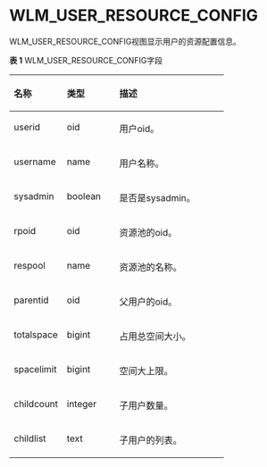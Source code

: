 # WLM\_USER\_RESOURCE\_CONFIG

WLM\_USER\_RESOURCE\_CONFIG视图显示用户的资源配置信息。

**表 1**  WLM\_USER\_RESOURCE\_CONFIG字段

<a name="zh-cn_topic_0237122753_zh-cn_topic_0059778298_t8f0334486f934453827d563b90c86711"></a>
<table><thead align="left"><tr id="zh-cn_topic_0237122753_zh-cn_topic_0059778298_r2a0276b542d54fd0808927c2c54b0fc6"><th class="cellrowborder" valign="top" width="24.75%" id="mcps1.2.4.1.1"><p id="zh-cn_topic_0237122753_zh-cn_topic_0059778298_a5579cdd06a5645b3862144b2131a8649"><a name="zh-cn_topic_0237122753_zh-cn_topic_0059778298_a5579cdd06a5645b3862144b2131a8649"></a><a name="zh-cn_topic_0237122753_zh-cn_topic_0059778298_a5579cdd06a5645b3862144b2131a8649"></a>名称</p>
</th>
<th class="cellrowborder" valign="top" width="24.48%" id="mcps1.2.4.1.2"><p id="zh-cn_topic_0237122753_zh-cn_topic_0059778298_a1f7bf547d07e4656a132c0e34ba635ca"><a name="zh-cn_topic_0237122753_zh-cn_topic_0059778298_a1f7bf547d07e4656a132c0e34ba635ca"></a><a name="zh-cn_topic_0237122753_zh-cn_topic_0059778298_a1f7bf547d07e4656a132c0e34ba635ca"></a>类型</p>
</th>
<th class="cellrowborder" valign="top" width="50.77%" id="mcps1.2.4.1.3"><p id="zh-cn_topic_0237122753_zh-cn_topic_0059778298_a8447f6b31ba54199a8224fea8463c23d"><a name="zh-cn_topic_0237122753_zh-cn_topic_0059778298_a8447f6b31ba54199a8224fea8463c23d"></a><a name="zh-cn_topic_0237122753_zh-cn_topic_0059778298_a8447f6b31ba54199a8224fea8463c23d"></a>描述</p>
</th>
</tr>
</thead>
<tbody><tr id="zh-cn_topic_0237122753_zh-cn_topic_0059778298_rf8b75b68e6a24e29931035876b3c3dfb"><td class="cellrowborder" valign="top" width="24.75%" headers="mcps1.2.4.1.1 "><p id="zh-cn_topic_0237122753_p335416582038"><a name="zh-cn_topic_0237122753_p335416582038"></a><a name="zh-cn_topic_0237122753_p335416582038"></a>userid</p>
</td>
<td class="cellrowborder" valign="top" width="24.48%" headers="mcps1.2.4.1.2 "><p id="zh-cn_topic_0237122753_p9352858235"><a name="zh-cn_topic_0237122753_p9352858235"></a><a name="zh-cn_topic_0237122753_p9352858235"></a>oid</p>
</td>
<td class="cellrowborder" valign="top" width="50.77%" headers="mcps1.2.4.1.3 "><p id="zh-cn_topic_0237122753_p18351858239"><a name="zh-cn_topic_0237122753_p18351858239"></a><a name="zh-cn_topic_0237122753_p18351858239"></a>用户oid。</p>
</td>
</tr>
<tr id="zh-cn_topic_0237122753_zh-cn_topic_0059778298_r685dd7e8104e4020b260711d0d1cf9a9"><td class="cellrowborder" valign="top" width="24.75%" headers="mcps1.2.4.1.1 "><p id="zh-cn_topic_0237122753_p1034915816316"><a name="zh-cn_topic_0237122753_p1034915816316"></a><a name="zh-cn_topic_0237122753_p1034915816316"></a>username</p>
</td>
<td class="cellrowborder" valign="top" width="24.48%" headers="mcps1.2.4.1.2 "><p id="zh-cn_topic_0237122753_p133473581236"><a name="zh-cn_topic_0237122753_p133473581236"></a><a name="zh-cn_topic_0237122753_p133473581236"></a>name</p>
</td>
<td class="cellrowborder" valign="top" width="50.77%" headers="mcps1.2.4.1.3 "><p id="zh-cn_topic_0237122753_p9346135817311"><a name="zh-cn_topic_0237122753_p9346135817311"></a><a name="zh-cn_topic_0237122753_p9346135817311"></a>用户名称。</p>
</td>
</tr>
<tr id="zh-cn_topic_0237122753_zh-cn_topic_0059778298_r45542ef0924c49f2a21c540acd3c90e3"><td class="cellrowborder" valign="top" width="24.75%" headers="mcps1.2.4.1.1 "><p id="zh-cn_topic_0237122753_p6344958938"><a name="zh-cn_topic_0237122753_p6344958938"></a><a name="zh-cn_topic_0237122753_p6344958938"></a>sysadmin</p>
</td>
<td class="cellrowborder" valign="top" width="24.48%" headers="mcps1.2.4.1.2 "><p id="zh-cn_topic_0237122753_p18342858232"><a name="zh-cn_topic_0237122753_p18342858232"></a><a name="zh-cn_topic_0237122753_p18342858232"></a>boolean</p>
</td>
<td class="cellrowborder" valign="top" width="50.77%" headers="mcps1.2.4.1.3 "><p id="zh-cn_topic_0237122753_p43408581637"><a name="zh-cn_topic_0237122753_p43408581637"></a><a name="zh-cn_topic_0237122753_p43408581637"></a>是否是sysadmin。</p>
</td>
</tr>
<tr id="zh-cn_topic_0237122753_zh-cn_topic_0059778298_ra3bccb8528cd408aa54f8e30557c0359"><td class="cellrowborder" valign="top" width="24.75%" headers="mcps1.2.4.1.1 "><p id="zh-cn_topic_0237122753_p1233816581332"><a name="zh-cn_topic_0237122753_p1233816581332"></a><a name="zh-cn_topic_0237122753_p1233816581332"></a>rpoid</p>
</td>
<td class="cellrowborder" valign="top" width="24.48%" headers="mcps1.2.4.1.2 "><p id="zh-cn_topic_0237122753_p1433615813319"><a name="zh-cn_topic_0237122753_p1433615813319"></a><a name="zh-cn_topic_0237122753_p1433615813319"></a>oid</p>
</td>
<td class="cellrowborder" valign="top" width="50.77%" headers="mcps1.2.4.1.3 "><p id="zh-cn_topic_0237122753_p1086231943415"><a name="zh-cn_topic_0237122753_p1086231943415"></a><a name="zh-cn_topic_0237122753_p1086231943415"></a>资源池的oid。</p>
</td>
</tr>
<tr id="zh-cn_topic_0237122753_zh-cn_topic_0059778298_rd7538143f1a648d2ae003ee563237226"><td class="cellrowborder" valign="top" width="24.75%" headers="mcps1.2.4.1.1 "><p id="zh-cn_topic_0237122753_p833375814319"><a name="zh-cn_topic_0237122753_p833375814319"></a><a name="zh-cn_topic_0237122753_p833375814319"></a>respool</p>
</td>
<td class="cellrowborder" valign="top" width="24.48%" headers="mcps1.2.4.1.2 "><p id="zh-cn_topic_0237122753_p3331558638"><a name="zh-cn_topic_0237122753_p3331558638"></a><a name="zh-cn_topic_0237122753_p3331558638"></a>name</p>
</td>
<td class="cellrowborder" valign="top" width="50.77%" headers="mcps1.2.4.1.3 "><p id="zh-cn_topic_0237122753_p15330155819313"><a name="zh-cn_topic_0237122753_p15330155819313"></a><a name="zh-cn_topic_0237122753_p15330155819313"></a>资源池的名称。</p>
</td>
</tr>
<tr id="zh-cn_topic_0237122753_zh-cn_topic_0059778298_ra831355d65f64e7b92f51f84021f4947"><td class="cellrowborder" valign="top" width="24.75%" headers="mcps1.2.4.1.1 "><p id="zh-cn_topic_0237122753_p6328175813310"><a name="zh-cn_topic_0237122753_p6328175813310"></a><a name="zh-cn_topic_0237122753_p6328175813310"></a>parentid</p>
</td>
<td class="cellrowborder" valign="top" width="24.48%" headers="mcps1.2.4.1.2 "><p id="zh-cn_topic_0237122753_p1532620586311"><a name="zh-cn_topic_0237122753_p1532620586311"></a><a name="zh-cn_topic_0237122753_p1532620586311"></a>oid</p>
</td>
<td class="cellrowborder" valign="top" width="50.77%" headers="mcps1.2.4.1.3 "><p id="zh-cn_topic_0237122753_p932414581733"><a name="zh-cn_topic_0237122753_p932414581733"></a><a name="zh-cn_topic_0237122753_p932414581733"></a>父用户的oid。</p>
</td>
</tr>
<tr id="zh-cn_topic_0237122753_zh-cn_topic_0059778298_rdb4c5c3a41fb4325a8c11787c3af82b1"><td class="cellrowborder" valign="top" width="24.75%" headers="mcps1.2.4.1.1 "><p id="zh-cn_topic_0237122753_p10322158338"><a name="zh-cn_topic_0237122753_p10322158338"></a><a name="zh-cn_topic_0237122753_p10322158338"></a>totalspace</p>
</td>
<td class="cellrowborder" valign="top" width="24.48%" headers="mcps1.2.4.1.2 "><p id="zh-cn_topic_0237122753_p1232075817314"><a name="zh-cn_topic_0237122753_p1232075817314"></a><a name="zh-cn_topic_0237122753_p1232075817314"></a>bigint</p>
</td>
<td class="cellrowborder" valign="top" width="50.77%" headers="mcps1.2.4.1.3 "><p id="zh-cn_topic_0237122753_p15282115817316"><a name="zh-cn_topic_0237122753_p15282115817316"></a><a name="zh-cn_topic_0237122753_p15282115817316"></a>占用总空间大小。</p>
</td>
</tr>
<tr id="zh-cn_topic_0237122753_row8497156641"><td class="cellrowborder" valign="top" width="24.75%" headers="mcps1.2.4.1.1 "><p id="zh-cn_topic_0237122753_p1549820561242"><a name="zh-cn_topic_0237122753_p1549820561242"></a><a name="zh-cn_topic_0237122753_p1549820561242"></a>spacelimit</p>
</td>
<td class="cellrowborder" valign="top" width="24.48%" headers="mcps1.2.4.1.2 "><p id="zh-cn_topic_0237122753_p114981256141"><a name="zh-cn_topic_0237122753_p114981256141"></a><a name="zh-cn_topic_0237122753_p114981256141"></a>bigint</p>
</td>
<td class="cellrowborder" valign="top" width="50.77%" headers="mcps1.2.4.1.3 "><p id="zh-cn_topic_0237122753_p19498756940"><a name="zh-cn_topic_0237122753_p19498756940"></a><a name="zh-cn_topic_0237122753_p19498756940"></a>空间大上限。</p>
</td>
</tr>
<tr id="zh-cn_topic_0237122753_row138151902054"><td class="cellrowborder" valign="top" width="24.75%" headers="mcps1.2.4.1.1 "><p id="zh-cn_topic_0237122753_p281616015510"><a name="zh-cn_topic_0237122753_p281616015510"></a><a name="zh-cn_topic_0237122753_p281616015510"></a>childcount</p>
</td>
<td class="cellrowborder" valign="top" width="24.48%" headers="mcps1.2.4.1.2 "><p id="zh-cn_topic_0237122753_p18816301655"><a name="zh-cn_topic_0237122753_p18816301655"></a><a name="zh-cn_topic_0237122753_p18816301655"></a>integer</p>
</td>
<td class="cellrowborder" valign="top" width="50.77%" headers="mcps1.2.4.1.3 "><p id="zh-cn_topic_0237122753_p78161001653"><a name="zh-cn_topic_0237122753_p78161001653"></a><a name="zh-cn_topic_0237122753_p78161001653"></a>子用户数量。</p>
</td>
</tr>
<tr id="zh-cn_topic_0237122753_row114135515512"><td class="cellrowborder" valign="top" width="24.75%" headers="mcps1.2.4.1.1 "><p id="zh-cn_topic_0237122753_p44140519512"><a name="zh-cn_topic_0237122753_p44140519512"></a><a name="zh-cn_topic_0237122753_p44140519512"></a>childlist</p>
</td>
<td class="cellrowborder" valign="top" width="24.48%" headers="mcps1.2.4.1.2 "><p id="zh-cn_topic_0237122753_p1641413520510"><a name="zh-cn_topic_0237122753_p1641413520510"></a><a name="zh-cn_topic_0237122753_p1641413520510"></a>text</p>
</td>
<td class="cellrowborder" valign="top" width="50.77%" headers="mcps1.2.4.1.3 "><p id="zh-cn_topic_0237122753_p20414751057"><a name="zh-cn_topic_0237122753_p20414751057"></a><a name="zh-cn_topic_0237122753_p20414751057"></a>子用户的列表。</p>
</td>
</tr>
</tbody>
</table>

